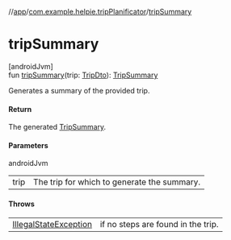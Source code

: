 //[app](../../index.md)/[com.example.helpie.tripPlanificator](index.md)/[tripSummary](trip-summary.md)

# tripSummary

[androidJvm]\
fun [tripSummary](trip-summary.md)(trip: [TripDto](../com.example.helpie.tripPlanificator.data.dto.response/-trip-dto/index.md)): [TripSummary](../com.example.helpie/-trip-summary/index.md)

Generates a summary of the provided trip.

#### Return

The generated [TripSummary](../com.example.helpie/-trip-summary/index.md).

#### Parameters

androidJvm

| | |
|---|---|
| trip | The trip for which to generate the summary. |

#### Throws

| | |
|---|---|
| [IllegalStateException](https://kotlinlang.org/api/latest/jvm/stdlib/kotlin/-illegal-state-exception/index.html) | if no steps are found in the trip. |
